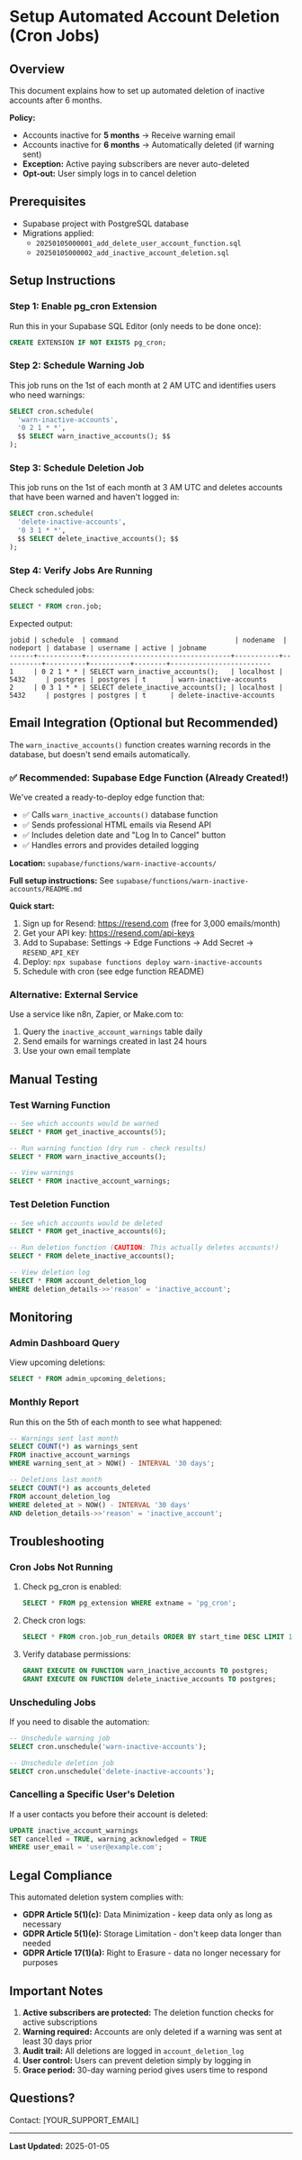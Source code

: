 # Setup Automated Account Deletion (Cron Jobs)

## Overview

This document explains how to set up automated deletion of inactive accounts after 6 months.

**Policy:**
- Accounts inactive for **5 months** → Receive warning email
- Accounts inactive for **6 months** → Automatically deleted (if warning sent)
- **Exception:** Active paying subscribers are never auto-deleted
- **Opt-out:** User simply logs in to cancel deletion

## Prerequisites

- Supabase project with PostgreSQL database
- Migrations applied:
  - `20250105000001_add_delete_user_account_function.sql`
  - `20250105000002_add_inactive_account_deletion.sql`

## Setup Instructions

### Step 1: Enable pg_cron Extension

Run this in your Supabase SQL Editor (only needs to be done once):

```sql
CREATE EXTENSION IF NOT EXISTS pg_cron;
```

### Step 2: Schedule Warning Job

This job runs on the 1st of each month at 2 AM UTC and identifies users who need warnings:

```sql
SELECT cron.schedule(
  'warn-inactive-accounts',
  '0 2 1 * *',
  $$ SELECT warn_inactive_accounts(); $$
);
```

### Step 3: Schedule Deletion Job

This job runs on the 1st of each month at 3 AM UTC and deletes accounts that have been warned and haven't logged in:

```sql
SELECT cron.schedule(
  'delete-inactive-accounts',
  '0 3 1 * *',
  $$ SELECT delete_inactive_accounts(); $$
);
```

### Step 4: Verify Jobs Are Running

Check scheduled jobs:

```sql
SELECT * FROM cron.job;
```

Expected output:
```
jobid | schedule  | command                             | nodename  | nodeport | database | username | active | jobname
------+-----------+------------------------------------+-----------+----------+----------+----------+--------+-------------------------
1     | 0 2 1 * * | SELECT warn_inactive_accounts();   | localhost | 5432     | postgres | postgres | t      | warn-inactive-accounts
2     | 0 3 1 * * | SELECT delete_inactive_accounts(); | localhost | 5432     | postgres | postgres | t      | delete-inactive-accounts
```

## Email Integration (Optional but Recommended)

The `warn_inactive_accounts()` function creates warning records in the database, but doesn't send emails automatically.

### ✅ Recommended: Supabase Edge Function (Already Created!)

We've created a ready-to-deploy edge function that:
- ✅ Calls `warn_inactive_accounts()` database function
- ✅ Sends professional HTML emails via Resend API
- ✅ Includes deletion date and "Log In to Cancel" button
- ✅ Handles errors and provides detailed logging

**Location:** `supabase/functions/warn-inactive-accounts/`

**Full setup instructions:** See `supabase/functions/warn-inactive-accounts/README.md`

**Quick start:**
1. Sign up for Resend: https://resend.com (free for 3,000 emails/month)
2. Get your API key: https://resend.com/api-keys
3. Add to Supabase: Settings → Edge Functions → Add Secret → `RESEND_API_KEY`
4. Deploy: `npx supabase functions deploy warn-inactive-accounts`
5. Schedule with cron (see edge function README)

### Alternative: External Service

Use a service like n8n, Zapier, or Make.com to:
1. Query the `inactive_account_warnings` table daily
2. Send emails for warnings created in last 24 hours
3. Use your own email template

## Manual Testing

### Test Warning Function

```sql
-- See which accounts would be warned
SELECT * FROM get_inactive_accounts(5);

-- Run warning function (dry run - check results)
SELECT * FROM warn_inactive_accounts();

-- View warnings
SELECT * FROM inactive_account_warnings;
```

### Test Deletion Function

```sql
-- See which accounts would be deleted
SELECT * FROM get_inactive_accounts(6);

-- Run deletion function (CAUTION: This actually deletes accounts!)
SELECT * FROM delete_inactive_accounts();

-- View deletion log
SELECT * FROM account_deletion_log
WHERE deletion_details->>'reason' = 'inactive_account';
```

## Monitoring

### Admin Dashboard Query

View upcoming deletions:

```sql
SELECT * FROM admin_upcoming_deletions;
```

### Monthly Report

Run this on the 5th of each month to see what happened:

```sql
-- Warnings sent last month
SELECT COUNT(*) as warnings_sent
FROM inactive_account_warnings
WHERE warning_sent_at > NOW() - INTERVAL '30 days';

-- Deletions last month
SELECT COUNT(*) as accounts_deleted
FROM account_deletion_log
WHERE deleted_at > NOW() - INTERVAL '30 days'
AND deletion_details->>'reason' = 'inactive_account';
```

## Troubleshooting

### Cron Jobs Not Running

1. Check pg_cron is enabled:
   ```sql
   SELECT * FROM pg_extension WHERE extname = 'pg_cron';
   ```

2. Check cron logs:
   ```sql
   SELECT * FROM cron.job_run_details ORDER BY start_time DESC LIMIT 10;
   ```

3. Verify database permissions:
   ```sql
   GRANT EXECUTE ON FUNCTION warn_inactive_accounts TO postgres;
   GRANT EXECUTE ON FUNCTION delete_inactive_accounts TO postgres;
   ```

### Unscheduling Jobs

If you need to disable the automation:

```sql
-- Unschedule warning job
SELECT cron.unschedule('warn-inactive-accounts');

-- Unschedule deletion job
SELECT cron.unschedule('delete-inactive-accounts');
```

### Cancelling a Specific User's Deletion

If a user contacts you before their account is deleted:

```sql
UPDATE inactive_account_warnings
SET cancelled = TRUE, warning_acknowledged = TRUE
WHERE user_email = 'user@example.com';
```

## Legal Compliance

This automated deletion system complies with:

- **GDPR Article 5(1)(c):** Data Minimization - keep data only as long as necessary
- **GDPR Article 5(1)(e):** Storage Limitation - don't keep data longer than needed
- **GDPR Article 17(1)(a):** Right to Erasure - data no longer necessary for purposes

## Important Notes

1. **Active subscribers are protected:** The deletion function checks for active subscriptions
2. **Warning required:** Accounts are only deleted if a warning was sent at least 30 days prior
3. **Audit trail:** All deletions are logged in `account_deletion_log`
4. **User control:** Users can prevent deletion simply by logging in
5. **Grace period:** 30-day warning period gives users time to respond

## Questions?

Contact: [YOUR_SUPPORT_EMAIL]

---

**Last Updated:** 2025-01-05
